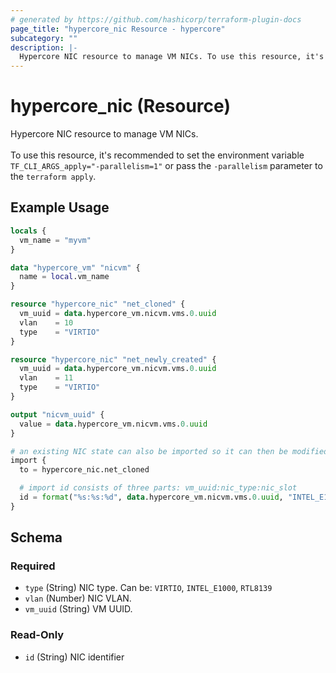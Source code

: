 ```yaml
---
# generated by https://github.com/hashicorp/terraform-plugin-docs
page_title: "hypercore_nic Resource - hypercore"
subcategory: ""
description: |-
  Hypercore NIC resource to manage VM NICs. To use this resource, it's recommended to set the environment variable TF_CLI_ARGS_apply="-parallelism=1" or pass the -parallelism parameter to the terraform apply.
---
```


# hypercore_nic (Resource)

Hypercore NIC resource to manage VM NICs. <br><br>To use this resource, it's recommended to set the environment variable `TF_CLI_ARGS_apply="-parallelism=1"` or pass the `-parallelism` parameter to the `terraform apply`.

## Example Usage

```terraform
locals {
  vm_name = "myvm"
}

data "hypercore_vm" "nicvm" {
  name = local.vm_name
}

resource "hypercore_nic" "net_cloned" {
  vm_uuid = data.hypercore_vm.nicvm.vms.0.uuid
  vlan    = 10
  type    = "VIRTIO"
}

resource "hypercore_nic" "net_newly_created" {
  vm_uuid = data.hypercore_vm.nicvm.vms.0.uuid
  vlan    = 11
  type    = "VIRTIO"
}

output "nicvm_uuid" {
  value = data.hypercore_vm.nicvm.vms.0.uuid
}

# an existing NIC state can also be imported so it can then be modified
import {
  to = hypercore_nic.net_cloned

  # import id consists of three parts: vm_uuid:nic_type:nic_slot
  id = format("%s:%s:%d", data.hypercore_vm.nicvm.vms.0.uuid, "INTEL_E1000", 1)
}
```

<!-- schema generated by tfplugindocs -->
## Schema

### Required

- `type` (String) NIC type. Can be: `VIRTIO`, `INTEL_E1000`, `RTL8139`
- `vlan` (Number) NIC VLAN.
- `vm_uuid` (String) VM UUID.

### Read-Only

- `id` (String) NIC identifier
